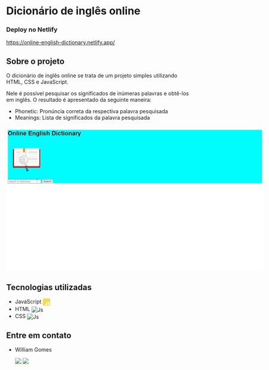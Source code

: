 # Dicionário de inglês online

### Deploy no Netlify
https://online-english-dictionary.netlify.app/

## Sobre o projeto
O dicionário de inglês online se trata de um projeto simples utilizando HTML, CSS e JavaScript.

Nele é possível pesquisar os significados de inúmeras palavras e obtê-los em inglês. O resultado é apresentado da seguinte maneira:

- Phonetic: Pronúncia correta da respectiva palavra pesquisada
- Meanings: Lista de significados da palavra pesquisada

<p align="baseline">
  <img src="./images/onlineEnglishDictionaryDemo.gif" style="max-width: 150%">
<p/>

## Tecnologias utilizadas
- JavaScript <img align="center" alt="Js" height="20" width="20" src="https://raw.githubusercontent.com/devicons/devicon/master/icons/javascript/javascript-plain.svg">
- HTML <img align="center" alt="Js" height="20" width="20" src="https://cdn-icons-png.flaticon.com/512/246/246185.png">
- CSS <img align="center" alt="Js" height="20" width="20" src="https://cdn-icons-png.flaticon.com/512/732/732190.png">

## Entre em contato
  
- William Gomes

  <a href = "mailto:williamlimagomes62@gmail.com"><img src="https://img.shields.io/badge/-Gmail-%23333?style=for-the-badge&logo=gmail&logoColor=white" target="_blank"></a>
  <a href="https://www.linkedin.com/in/william-gomes-711553203" target="_blank"><img src="https://img.shields.io/badge/-LinkedIn-%230077B5?style=for-the-badge&logo=linkedin&logoColor=white" target="_blank"></a>
